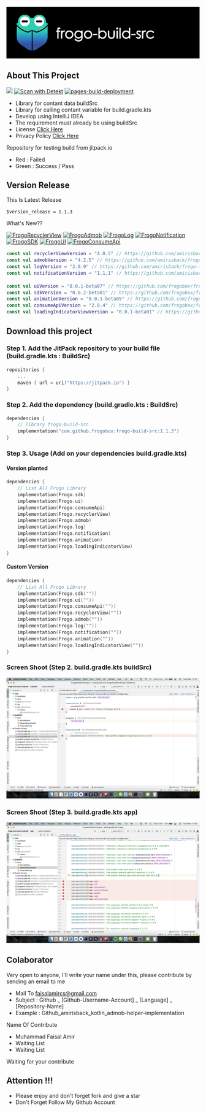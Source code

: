 ![](https://raw.githubusercontent.com/frogobox/.github/main/docs/image/banner-frogo-build-src.png?raw=true)

## About This Project
[![](https://jitpack.io/v/frogobox/frogo-build-src.svg?style=flat-square)](https://jitpack.io/#frogobox/frogo-build-src)
[![Scan with Detekt](https://github.com/frogobox/frogo-build-src/actions/workflows/detekt-analysis.yml/badge.svg)](https://github.com/frogobox/frogo-build-src/actions/workflows/detekt-analysis.yml)
[![pages-build-deployment](https://github.com/frogobox/frogo-build-src/actions/workflows/pages/pages-build-deployment/badge.svg)](https://github.com/frogobox/frogo-build-src/actions/workflows/pages/pages-build-deployment)

- Library for contant data buildSrc
- Library for calling contant variable for build.gradle.kts
- Develop using IntelliJ IDEA
- The requirement must already be using buildSrc
- License [Click Here](https://raw.githubusercontent.com/frogobox/frogo-build-src/master/LICENSE)
- Privacy Policy [Click Here](https://raw.githubusercontent.com/frogobox/frogo-build-src/master/PRIVACY-POLICY.md)

Repository for testing build from jitpack.io
- Red : Failed
- Green : Success / Pass

## Version Release
This Is Latest Release

    $version_release = 1.1.3

What's New??

[![FrogoRecyclerView](https://jitpack.io/v/amirisback/frogo-recycler-view.svg?style=flat-square)](https://jitpack.io/#amirisback/frogo-recycler-view)
[![FrogoAdmob](https://jitpack.io/v/amirisback/frogo-admob.svg?style=flat-square)](https://jitpack.io/#amirisback/frogo-admob)
[![FrogoLog](https://jitpack.io/v/amirisback/frogo-log.svg?style=flat-square)](https://jitpack.io/#amirisback/frogo-log)
[![FrogoNotification](https://jitpack.io/v/amirisback/frogo-notification.svg?style=flat-square)](https://jitpack.io/#amirisback/frogo-notification)
[![FrogoSDK](https://jitpack.io/v/frogobox/frogo-sdk.svg?style=flat-square)](https://jitpack.io/#frogobox/frogo-sdk)
[![FrogoUI](https://jitpack.io/v/frogobox/frogo-ui.svg?style=flat-square)](https://jitpack.io/#frogobox/frogo-ui)
[![FrogoConsumeApi](https://jitpack.io/v/frogobox/frogo-consume-api.svg?style=flat-square)](https://jitpack.io/#frogobox/frogo-consume-api)

```kotlin
const val recyclerViewVersion = "4.0.5" // https://github.com/amirisback/frogo-recycler-view
const val admobVersion = "4.2.5" // https://github.com/amirisback/frogo-admob
const val logVersion = "2.0.9" // https://github.com/amirisback/frogo-log
const val notificationVersion = "1.1.1" // https://github.com/amirisback/frogo-notification

const val uiVersion = "0.0.1-beta07" // https://github.com/frogobox/frogo-ui
const val sdkVersion = "0.0.2-beta01" // https://github.com/frogobox/frogo-sdk
const val animationVersion = "0.0.1-beta05" // https://github.com/frogobox/frogo-animation
const val consumeApiVersion = "2.0.4" // https://github.com/frogobox/frogo-consume-api
const val loadingIndicatorViewVersion = "0.0.1-beta01" // https://github.com/frogobox/frogo-loading-indicator-view
```

## Download this project

### Step 1. Add the JitPack repository to your build file (build.gradle.kts : BuildSrc)

```kotlin
repositories {
    ...
    maven { url = uri("https://jitpack.io") }
}
```

### Step 2. Add the dependency (build.gradle.kts : BuildSrc)

```kotlin
dependencies {
    // library frogo-build-src
    implementation("com.github.frogobox:frogo-build-src:1.1.3")
}
```

### Step 3. Usage (Add on your dependencies build.gradle.kts)

#### Version planted

```kotlin
dependencies {
    // List All Frogo Library
    implementation(Frogo.sdk)
    implementation(Frogo.ui)
    implementation(Frogo.consumeApi)
    implementation(Frogo.recyclerView)
    implementation(Frogo.admob)
    implementation(Frogo.log)
    implementation(Frogo.notification)
    implementation(Frogo.animation)
    implementation(Frogo.loadingIndicatorView)
}
```

#### Custom Version
```kotlin
dependencies {
    // List All Frogo Library
    implementation(Frogo.sdk(""))
    implementation(Frogo.ui(""))
    implementation(Frogo.consumeApi(""))
    implementation(Frogo.recyclerView(""))
    implementation(Frogo.admob(""))
    implementation(Frogo.log(""))
    implementation(Frogo.notification(""))
    implementation(Frogo.animation(""))
    implementation(Frogo.loadingIndicatorView(""))
}
```

### Screen Shoot (Step 2. build.gradle.kts buildSrc)
![](docs/image/ss_step_2.png?raw=true)

### Screen Shoot (Step 3. build.gradle.kts app)
![](docs/image/ss_step_3.png?raw=true)

## Colaborator
Very open to anyone, I'll write your name under this, please contribute by sending an email to me

- Mail To faisalamircs@gmail.com
- Subject : Github _ [Github-Username-Account] _ [Language] _ [Repository-Name]
- Example : Github_amirisback_kotlin_admob-helper-implementation

Name Of Contribute
- Muhammad Faisal Amir
- Waiting List
- Waiting List

Waiting for your contribute

## Attention !!!
- Please enjoy and don't forget fork and give a star
- Don't Forget Follow My Github Account